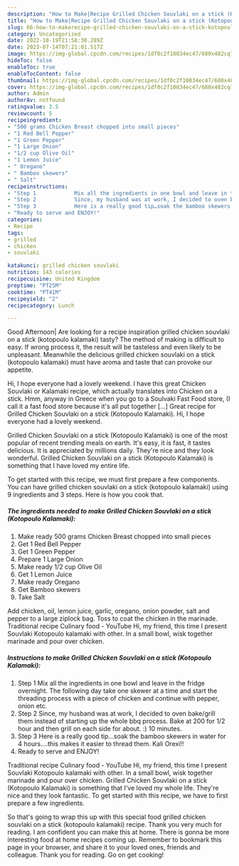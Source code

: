 ```yaml
---
description: "How to Make|Recipe Grilled Chicken Souvlaki on a stick (Kotopoulo Kalamaki) {That is Simple"
title: "How to Make|Recipe Grilled Chicken Souvlaki on a stick (Kotopoulo Kalamaki) {That is Simple"
slug: 66-how-to-makerecipe-grilled-chicken-souvlaki-on-a-stick-kotopoulo-kalamaki-that-is-simple
category: Uncategorized
date: 2022-10-19T21:58:30.289Z
date: 2023-07-14T07:21:01.517Z
image: https://img-global.cpcdn.com/recipes/1df0c2f10834ec47/680x482cq70/grilled-chicken-souvlaki-on-a-stick-kotopoulo-kalamaki-recipe-main-photo.jpg
hideToc: false
enableToc: true
enableTocContent: false
thumbnail: https://img-global.cpcdn.com/recipes/1df0c2f10834ec47/680x482cq70/grilled-chicken-souvlaki-on-a-stick-kotopoulo-kalamaki-recipe-main-photo.jpg
cover: https://img-global.cpcdn.com/recipes/1df0c2f10834ec47/680x482cq70/grilled-chicken-souvlaki-on-a-stick-kotopoulo-kalamaki-recipe-main-photo.jpg
author: Admin
authorAv: notfound
ratingvalue: 3.5
reviewcount: 5
recipeingredient:
- "500 grams Chicken Breast chopped into small pieces"
- "1 Red Bell Pepper"
- "1 Green Pepper"
- "1 Large Onion"
- "1/2 cup Olive Oil"
- "1 Lemon Juice"
- " Oregano"
- " Bamboo skewers"
- " Salt"
recipeinstructions:
- "Step 1            Mix all the ingredients in one bowl and leave in the fridge overnight. The following day take one skewer at a time and start the threading process with a piece of chicken and continue with pepper, onion etc."
- "Step 2            Since, my husband was at work, I decided to oven bake/grill them instead of starting up the whole bbq process. Bake at 200 for 1/2 hour and then grill on each side for about. :) 10 minutes."
- "Step 3            Here is a really good tip…soak the bamboo skewers in water for 4 hours….this makes it easier to thread them. Kali Orexi!!"
- "Ready to serve and ENJOY!"
categories:
- Recipe
tags:
- grilled
- chicken
- souvlaki

katakunci: grilled chicken souvlaki 
nutrition: 143 calories
recipecuisine: United Kingdom
preptime: "PT25M"
cooktime: "PT41M"
recipeyield: "2"
recipecategory: Lunch

---
```



Good Afternoon| Are looking for a recipe inspiration grilled chicken souvlaki on a stick (kotopoulo kalamaki) tasty? The method of making is difficult to easy. If wrong process it, the result will be tasteless and even likely to be unpleasant. Meanwhile the delicious grilled chicken souvlaki on a stick (kotopoulo kalamaki) must have aroma and taste that can provoke our appetite.





Hi, I hope everyone had a lovely weekend. I have this great Chicken Souvlaki or Kalamaki recipe, which actually translates into Chicken on a stick. Hmm, anyway in Greece when you go to a Soulvaki Fast Food store, (I call it a fast food store because it&#39;s all put together […] Great recipe for Grilled Chicken Souvlaki on a stick (Kotopoulo Kalamaki). Hi, I hope everyone had a lovely weekend.

Grilled Chicken Souvlaki on a stick (Kotopoulo Kalamaki) is one of the most popular of recent trending meals on earth. It's easy, it is fast, it tastes delicious. It is appreciated by millions daily. They're nice and they look wonderful. Grilled Chicken Souvlaki on a stick (Kotopoulo Kalamaki) is something that I have loved my entire life.


To get started with this recipe, we must first prepare a few components. You can have grilled chicken souvlaki on a stick (kotopoulo kalamaki) using 9 ingredients and 3 steps. Here is how you cook that.

<!--inarticleads1-->

##### The ingredients needed to make Grilled Chicken Souvlaki on a stick (Kotopoulo Kalamaki):

1. Make ready 500 grams Chicken Breast chopped into small pieces
1. Get 1 Red Bell Pepper
1. Get 1 Green Pepper
1. Prepare 1 Large Onion
1. Make ready 1/2 cup Olive Oil
1. Get 1 Lemon Juice
1. Make ready  Oregano
1. Get  Bamboo skewers
1. Take  Salt


Add chicken, oil, lemon juice, garlic, oregano, onion powder, salt and pepper to a large ziplock bag. Toss to coat the chicken in the marinade. Traditional recipe Culinary food - YouTube Hi, my friend, this time I present Souvlaki Kotopoulo kalamaki with other. In a small bowl, wisk together marinade and pour over chicken. 

<!--inarticleads2-->

##### Instructions to make Grilled Chicken Souvlaki on a stick (Kotopoulo Kalamaki):

1. Step 1            Mix all the ingredients in one bowl and leave in the fridge overnight. The following day take one skewer at a time and start the threading process with a piece of chicken and continue with pepper, onion etc.
1. Step 2            Since, my husband was at work, I decided to oven bake/grill them instead of starting up the whole bbq process. Bake at 200 for 1/2 hour and then grill on each side for about. :) 10 minutes.
1. Step 3            Here is a really good tip…soak the bamboo skewers in water for 4 hours….this makes it easier to thread them. Kali Orexi!!
1. Ready to serve and ENJOY!

Traditional recipe Culinary food - YouTube Hi, my friend, this time I present Souvlaki Kotopoulo kalamaki with other. In a small bowl, wisk together marinade and pour over chicken. Grilled Chicken Souvlaki on a stick (Kotopoulo Kalamaki) is something that I&#39;ve loved my whole life. They&#39;re nice and they look fantastic. To get started with this recipe, we have to first prepare a few ingredients. 

So that's going to wrap this up with this special food grilled chicken souvlaki on a stick (kotopoulo kalamaki) recipe. Thank you very much for reading. I am confident you can make this at home. There is gonna be more interesting food at home recipes coming up. Remember to bookmark this page in your browser, and share it to your loved ones, friends and colleague. Thank you for reading. Go on get cooking!
